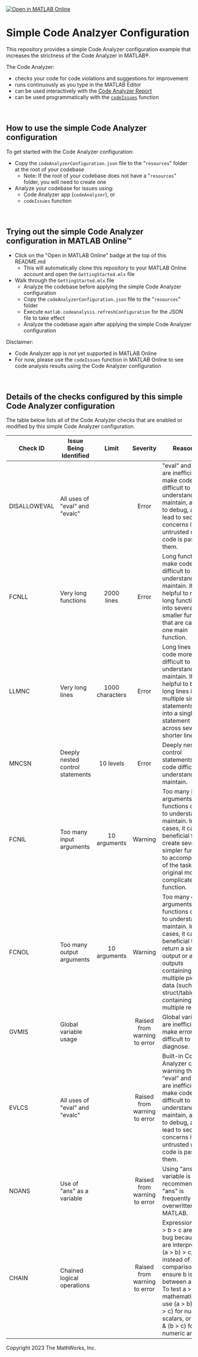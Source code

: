 [![Open in MATLAB Online](https://www.mathworks.com/images/responsive/global/open-in-matlab-online.svg)](https://matlab.mathworks.com/open/github/v1?repo=mathworks/Simple-Code-Analyzer-Configuration&file=GettingStarted.mlx)

# Simple Code Analzyer Configuration

This repository provides a simple Code Analyzer configuration example that increases the strictness of the Code Analyzer in MATLAB®.

The Code Analyzer:
* checks your code for code violations and suggestions for improvement
* runs continuously as you type in the MATLAB Editor
* can be used interactively with the [Code Analyzer Report](https://www.mathworks.com/help/matlab/matlab_prog/matlab-code-analyzer-report.html)
* can be used programmatically with the [`codeIssues`](https://www.mathworks.com/help/matlab/ref/codeissues.html) function
<br/><br/><br/>


## How to use the simple Code Analyzer configuration
To get started with the Code Analyzer configuration:
* Copy the `codeAnalyzerConfiguration.json` file to the "`resources`" folder at the root of your codebase
  * Note: If the root of your codebase does not have a "`resources`" folder, you will need to create one
* Analyze your codebase for issues using:
  * Code Analyzer app (`codeAnalyzer`), or
  * `codeIssues` function
<br/><br/><br/>


## Trying out the simple Code Analyzer configuration in MATLAB Online™
* Click on the "Open in MATLAB Online" badge at the top of this README.md
  * This will automatically clone this repository to your MATLAB Online account and open the `GettingStarted.mlx` file
* Walk through the `GettingStarted.mlx` file
  * Analyze the codebase before applying the simple Code Analyzer configuration
  * Copy the `codeAnalyzerConfiguration.json` file to the "`resources`" folder
  * Execute `matlab.codeanalysis.refreshConfiguration` for the JSON file to take effect
  * Analyze the codebase again after applying the simple Code Analyzer configuration

Disclaimer:
* Code Analyzer app is not yet supported in MATLAB Online
* For now, please use the `codeIssues` function in MATLAB Online to see code analysis results using the Code Analyzer configuration
<br/><br/><br/>


## Details of the checks configured by this simple Code Analyzer configuration
The table below lists all of the Code Analyzer checks that are enabled or modified by this simple Code Analyzer configuration.

| Check ID     | Issue Being Identified           | Limit           | Severity                     | Reasoning                                                                                                                                                                                                                                                                 |
|--------------|----------------------------------|:---------------:|:----------------------------:|---------------------------------------------------------------------------------------------------------------------------------------------------------------------------------------------------------------------------------------------------------------------------|
| DISALLOWEVAL | All uses of "eval" and "evalc"   |                 | Error                        | "eval" and "evalc" are inefficient, make code difficult to understand and maintain, are hard to debug, and can lead to security concerns if untrusted user code is passed to them.                                                                                       |
| FCNLL        | Very long functions              | 2000 lines      | Error                        | Long functions make code more difficult to understand and maintain. It is helpful to refactor long functions into several smaller functions that are called by one main function.                                                                                         |
| LLMNC        | Very long lines                  | 1000 characters | Error                        | Long lines make code more difficult to understand and maintain. It is helpful to break long lines into multiple simpler statements, or into a single statement split across several shorter lines.                                                                        |
| MNCSN        | Deeply nested control statements | 10 levels       | Error                        | Deeply nested control statements make code difficult to understand and maintain.                                                                                                                                                                                          |
| FCNIL        | Too many input arguments         | 10 arguments    | Warning                      | Too many input arguments make functions difficult to understand and maintain. In these cases, it can be beneficial to create several simpler functions to accomplish all of the tasks of the original more complicated function.                                          |
| FCNOL        | Too many output arguments        | 10 arguments    | Warning                      | Too many output arguments make functions difficult to understand and maintain. In these cases, it can be beneficial to return a single output or a few outputs containing multiple pieces of data (such a struct/table/object containing multiple results).               |
| GVMIS        | Global variable usage            |                 | Raised from warning to error | Global variables are inefficient and make errors difficult to diagnose.                                                                                                                                                                                                   |
| EVLCS        | All uses of "eval" and "evalc"   |                 | Raised from warning to error | Built-in Code Analyzer check warning that "eval" and "evalc" are inefficient, make code difficult to understand and maintain, are hard to debug, and can lead to security concerns if untrusted user code is passed to them.                                             |
| NOANS        | Use of "ans" as a variable       |                 | Raised from warning to error | Using "ans" as a variable is not recommended as "ans" is frequently overwritten by MATLAB.                                                                                                                                                                                |
| CHAIN        | Chained logical operations       |                 | Raised from warning to error | Expressions like a > b > c are often a bug because they are interpreted as (a > b) > c, instead of as a comparison to ensure b is between a and c. To test a > b > c mathematically, use (a > b) && (b > c) for numeric scalars, or (a > b) & (b > c) for numeric arrays. |


Copyright 2023 The MathWorks, Inc.
